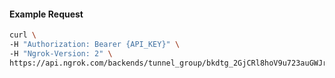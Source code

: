 
#### Example Request
```bash
curl \
-H "Authorization: Bearer {API_KEY}" \
-H "Ngrok-Version: 2" \
https://api.ngrok.com/backends/tunnel_group/bkdtg_2GjCRl8hoV9u723auGWJrNHcn3G
